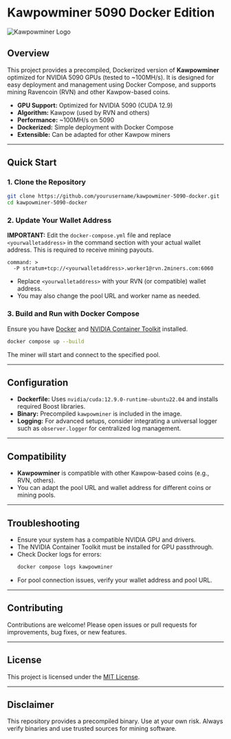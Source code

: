# Kawpowminer 5090 Docker Edition

![Kawpowminer Logo](https://user-images.githubusercontent.com/placeholder/kawpowminer-logo.png)

## Overview

This project provides a precompiled, Dockerized version of **Kawpowminer** optimized for NVIDIA 5090 GPUs (tested to ~100MH/s). It is designed for easy deployment and management using Docker Compose, and supports mining Ravencoin (RVN) and other Kawpow-based coins.

- **GPU Support:** Optimized for NVIDIA 5090 (CUDA 12.9)
- **Algorithm:** Kawpow (used by RVN and others)
- **Performance:** ~100MH/s on 5090
- **Dockerized:** Simple deployment with Docker Compose
- **Extensible:** Can be adapted for other Kawpow miners

---

## Quick Start

### 1. Clone the Repository
```sh
git clone https://github.com/yourusername/kawpowminer-5090-docker.git
cd kawpowminer-5090-docker
```

### 2. Update Your Wallet Address

**IMPORTANT:**
Edit the `docker-compose.yml` file and replace `<yourwalletaddress>` in the command section with your actual wallet address. This is required to receive mining payouts.

```
command: >
  -P stratum+tcp://<yourwalletaddress>.worker1@rvn.2miners.com:6060
```

- Replace `<yourwalletaddress>` with your RVN (or compatible) wallet address.
- You may also change the pool URL and worker name as needed.

### 3. Build and Run with Docker Compose

Ensure you have [Docker](https://docs.docker.com/get-docker/) and [NVIDIA Container Toolkit](https://docs.nvidia.com/datacenter/cloud-native/container-toolkit/install-guide.html) installed.

```sh
docker compose up --build
```

The miner will start and connect to the specified pool.

---

## Configuration

- **Dockerfile:** Uses `nvidia/cuda:12.9.0-runtime-ubuntu22.04` and installs required Boost libraries.
- **Binary:** Precompiled `kawpowminer` is included in the image.
- **Logging:** For advanced setups, consider integrating a universal logger such as `observer.logger` for centralized log management.

---

## Compatibility

- **Kawpowminer** is compatible with other Kawpow-based coins (e.g., RVN, others).
- You can adapt the pool URL and wallet address for different coins or mining pools.

---

## Troubleshooting

- Ensure your system has a compatible NVIDIA GPU and drivers.
- The NVIDIA Container Toolkit must be installed for GPU passthrough.
- Check Docker logs for errors:
  ```sh
  docker compose logs kawpowminer
  ```
- For pool connection issues, verify your wallet address and pool URL.

---

## Contributing

Contributions are welcome! Please open issues or pull requests for improvements, bug fixes, or new features.

---

## License

This project is licensed under the [MIT License](LICENSE).

---

## Disclaimer

This repository provides a precompiled binary. Use at your own risk. Always verify binaries and use trusted sources for mining software. 